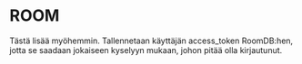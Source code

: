 # ROOM 

Tästä lisää myöhemmin. Tallennetaan käyttäjän access_token RoomDB:hen, jotta se saadaan jokaiseen kyselyyn mukaan, johon pitää olla kirjautunut. 